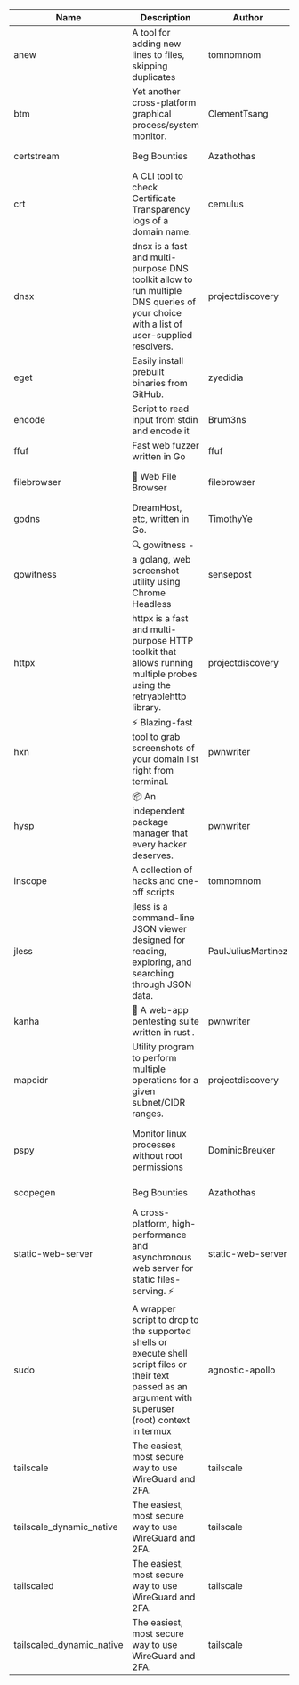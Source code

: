 | Name | Description | Author | Repository | Stars | Version | Updated | Size | SHA256SUM | B3SUM | Source | Language | License |
| ---- | ----------- | ------ | ---------- | ----- | ------- | ------- | ---- | --- | ------ | --------|-------- | ------- |
| anew | A tool for adding new lines to files, skipping duplicates | tomnomnom | [https://github.com/tomnomnom/anew](https://github.com/tomnomnom/anew) | 1098 | v0.1.1 | 2022-03-15T22:35:31Z | 1.41 MB | 8bb653166f9d530a5463320809e78c177a70b1ad9d3d7ea37e3f392454b30c79 | 80e05de679867fd39b70318a7bd020f9fe1329e8dda542c052a457b19f9c39dd | https://raw.githubusercontent.com/Azathothas/Toolpacks/main/aarch64_arm64_v8a_Android/anew | Go | MIT License |
| btm | Yet another cross-platform graphical process/system monitor. | ClementTsang | [https://github.com/ClementTsang/bottom](https://github.com/ClementTsang/bottom) | 8009 | 0.9.6 | 2023-08-27T01:43:44Z | 3.07 MB | f57a4e563fc1de870548189ae1ee06e71ed1bf4509e8a6505e22c9956169563c | 7ced81c4f91e5970849f639a7b83a335d0253cb31449334ad05531317866609a | https://raw.githubusercontent.com/Azathothas/Toolpacks/main/aarch64_arm64_v8a_Android/btm | Rust | MIT License |
| certstream |  Beg Bounties | Azathothas | [https://github.com/Azathothas/Arsenal](https://github.com/Azathothas/Arsenal) | 6 | null |  | 4.48 MB | e1d8580c5c032f576973be882a62d3daccf7f7533eee93bb93dc945b1cbdc53d | 2a04102966d9fdfbab0c7aa9bc431ef75bcaf78a27f7c675098ccf1b45a234be | https://raw.githubusercontent.com/Azathothas/Toolpacks/main/aarch64_arm64_v8a_Android/certstream | Shell | null |
| crt | A CLI tool to check Certificate Transparency logs of a domain name. | cemulus | [https://github.com/cemulus/crt](https://github.com/cemulus/crt) | 63 | v0.1.0 | 2022-03-08T21:41:54Z | 4.63 MB | a19ca4b0a9c1b2340e9fafbb4c04de0a67fe28c7ebcfd8dc5eafb1bf14d75423 | a5146f90893094528056dab7f7db15702a1ff47934f8b50ca7ab29a5445f008a | https://raw.githubusercontent.com/Azathothas/Toolpacks/main/aarch64_arm64_v8a_Android/crt | Go | Apache License 2.0 |
| dnsx | dnsx is a fast and multi-purpose DNS toolkit allow to run multiple DNS queries of your choice with a list of user-supplied resolvers. | projectdiscovery | [https://github.com/projectdiscovery/dnsx](https://github.com/projectdiscovery/dnsx) | 1796 | v1.1.6 | 2023-11-11T19:20:44Z | 24.79 MB | 380541e267afce91a674557b6eedb4f353e6b721d9a93dee93d2c0091869695d | 5082eb050a897a76c0d7e3d6269a0b403586924b80eb71be18d01fa55815660a | https://raw.githubusercontent.com/Azathothas/Toolpacks/main/aarch64_arm64_v8a_Android/dnsx | Go | MIT License |
| eget | Easily install prebuilt binaries from GitHub. | zyedidia | [https://github.com/zyedidia/eget](https://github.com/zyedidia/eget) | 639 | v1.3.3 | 2023-02-22T05:15:46Z | 6.49 MB | 44919d4c8ce1d78471f8a20cfdd0af30e964130dc312427ee1540032a1c4d28a | b8f858228010a671281dd985ee6234d229e3906e7ab1b9f890542efda3a6aa25 | https://raw.githubusercontent.com/Azathothas/Toolpacks/main/aarch64_arm64_v8a_Android/eget | Go | MIT License |
| encode | Script to read input from stdin and encode it | Brum3ns | [https://github.com/Brum3ns/encode](https://github.com/Brum3ns/encode) | 18 | null |  | 2.49 MB | d1c0c657d587e041a931fa9f1a1ad5c68a30a0bccc5542a5a0f6dccf1902a35c | 410317582344aadc91ea3e0d484427c31faae94f86db9f89c3e9f992e9343e02 | https://raw.githubusercontent.com/Azathothas/Toolpacks/main/aarch64_arm64_v8a_Android/encode | Go | MIT License |
| ffuf | Fast web fuzzer written in Go | ffuf | [https://github.com/ffuf/ffuf](https://github.com/ffuf/ffuf) | 10553 | v2.1.0 | 2023-09-16T12:23:19Z | 8.18 MB | 52433ca4f38cf5404f91e392e82009e60c55e835a7f44e54713952b5af4eab63 | 468c90e01da812a2cdde4564e62d088a30fa00a38be33294f903673edeab0f2b | https://raw.githubusercontent.com/Azathothas/Toolpacks/main/aarch64_arm64_v8a_Android/ffuf | Go | MIT License |
| filebrowser | 📂 Web File Browser | filebrowser | [https://github.com/filebrowser/filebrowser](https://github.com/filebrowser/filebrowser) | 21609 | v2.26.0 | 2023-11-02T21:58:20Z | 13.29 MB | a981abef7ce9fce25d5cbfbea84649b70da49335dc3e8c2a92d2a96eda4efe01 | 186e8b44afd44f5b015922e8a8c652aeb2480d104cee4a0f4fc5ed8574d42706 | https://raw.githubusercontent.com/Azathothas/Toolpacks/main/aarch64_arm64_v8a_Android/filebrowser | Go | Apache License 2.0 |
| godns |  DreamHost, etc, written in Go. | TimothyYe | [https://github.com/TimothyYe/godns](https://github.com/TimothyYe/godns) | 1373 | v3.0.4 | 2023-10-22T12:12:07Z | 11.80 MB | 17ee1d83e617ca07e562ad5ceb66284e2c936b85bf96af4349b3860e27cd8913 | d6fbff95d626349317f4fcf699d86b45fa64f4a1dc69b3a4db9f6fbe42b16b32 | https://raw.githubusercontent.com/Azathothas/Toolpacks/main/aarch64_arm64_v8a_Android/godns | Go | Apache License 2.0 |
| gowitness | 🔍 gowitness - a golang, web screenshot utility using Chrome Headless | sensepost | [https://github.com/sensepost/gowitness](https://github.com/sensepost/gowitness) | 2452 | 2.5.1 | 2023-10-29T11:11:30Z | 25.76 MB | fe51f9efadadeade78f38b20642824fcb77a65381db8d324f45fd0e3168b254a | 6f0603eea406e9411a8784c0b584c18ca8881deb30631a7e3327aa20979cfba0 | https://raw.githubusercontent.com/Azathothas/Toolpacks/main/aarch64_arm64_v8a_Android/gowitness | Go | GNU General Public License v3.0 |
| httpx | httpx is a fast and multi-purpose HTTP toolkit that allows running multiple probes using the retryablehttp library. | projectdiscovery | [https://github.com/projectdiscovery/httpx](https://github.com/projectdiscovery/httpx) | 6155 | v1.3.7 | 2023-11-13T07:26:10Z | 39.73 MB | 2ed18aefe233a9005c637bc5652fafe259d24376a83b2a58e8d6bc07bd1c4c0e | e401828fc00827c5f809f4826b46dd7b75d052604ea627f718f9c083aebfa982 | https://raw.githubusercontent.com/Azathothas/Toolpacks/main/aarch64_arm64_v8a_Android/httpx | Go | MIT License |
| hxn | ⚡ Blazing-fast tool to grab screenshots of your domain list right from terminal. | pwnwriter | [https://github.com/pwnwriter/haylxon](https://github.com/pwnwriter/haylxon) | 345 | v0.1.9 | 2023-11-03T07:24:19Z | 6.02 MB | bafbf59a6bfc03bcde533800ad3c848cf7e05650119348ab8b7603ecab336796 | ac3206ebff671fe7da39e17e928a3e67b7f1a089438dbed06ad32501e7b1e9d6 | https://raw.githubusercontent.com/Azathothas/Toolpacks/main/aarch64_arm64_v8a_Android/hxn | Rust | MIT License |
| hysp | 📦 An independent package manager that every hacker deserves. | pwnwriter | [https://github.com/pwnwriter/hysp](https://github.com/pwnwriter/hysp) | 312 | v0.1.1 | 2023-11-26T11:07:49Z | 3.11 MB | c250b266fe1c65c600a5fe8e840fe8c179b10b4904cbf473207d31e9db4cc11f | 11f465f311226875d97e295657dd0331b11bbdbacd9c4418f424c6fe125c43c9 | https://raw.githubusercontent.com/Azathothas/Toolpacks/main/aarch64_arm64_v8a_Android/hysp | Rust | MIT License |
| inscope | A collection of hacks and one-off scripts | tomnomnom | [https://github.com/tomnomnom/hacks](https://github.com/tomnomnom/hacks) | 1943 | null |  | 1.79 MB | 6bda7a57a3055ffef474ba781b3e611303e652d850bd93e33593bfee010da5c4 | 33e913f835907673a60d64094ff023d67ecb0aabbca57468369acb2b760bb1fd | https://raw.githubusercontent.com/Azathothas/Toolpacks/main/aarch64_arm64_v8a_Android/inscope | Go | null |
| jless | jless is a command-line JSON viewer designed for reading, exploring, and searching through JSON data. | PaulJuliusMartinez | [https://github.com/PaulJuliusMartinez/jless](https://github.com/PaulJuliusMartinez/jless) | 4268 | v0.9.0 | 2023-07-17T02:51:34Z | 1.74 MB | c18714dfda0902dd1bff7724b8e72ac0083fa24abf0b30fb65775d69c670df82 | 4b9770816f2865e3d41d826ecea6c01fde4c08e3ad409854a508714dffb6f642 | https://raw.githubusercontent.com/Azathothas/Toolpacks/main/aarch64_arm64_v8a_Android/jless | Rust | MIT License |
| kanha | 🦚 A web-app pentesting suite written in rust . | pwnwriter | [https://github.com/pwnwriter/kanha](https://github.com/pwnwriter/kanha) | 214 | v-v0.1.2 | 2023-10-17T16:42:52Z | 2.79 MB | 7e01e9e1f90f0c4e1f1c6d102dd37868eb11816b95c3cc8b506fa4943c2d4023 | e6dfcfed508886ede3f898a9e51b3a9a768af00ca4df7ca7a9a52648fc2a7181 | https://raw.githubusercontent.com/Azathothas/Toolpacks/main/aarch64_arm64_v8a_Android/kanha | Rust | MIT License |
| mapcidr | Utility program to perform multiple operations for a given subnet/CIDR ranges. | projectdiscovery | [https://github.com/projectdiscovery/mapcidr](https://github.com/projectdiscovery/mapcidr) | 858 | v1.1.16 | 2023-11-23T07:59:56Z | 22.09 MB | 24cfcfdb1a76a1f2fd12ab3e8d0c7bfa88efdb8225c5cfede3b41c5a37531143 | 5cb4564e5349bb6f078ef7d1812421d9f5ac0d7c08fa80835bd23fe819aecaf0 | https://raw.githubusercontent.com/Azathothas/Toolpacks/main/aarch64_arm64_v8a_Android/mapcidr | Go | MIT License |
| pspy | Monitor linux processes without root permissions | DominicBreuker | [https://github.com/DominicBreuker/pspy](https://github.com/DominicBreuker/pspy) | 4242 | v1.2.1 | 2023-01-17T21:10:08Z | 3.48 MB | dfa80a72d67e190b076167cc7bfe50ff6ec40b7cb9dbe09903a41226c8ba1bd1 | 3bd70d1b85a500bc58b229dc1d158942d9b6fcf3e80d4e4750adcb0a7ddab8df | https://raw.githubusercontent.com/Azathothas/Toolpacks/main/aarch64_arm64_v8a_Android/pspy | Go | GNU General Public License v3.0 |
| scopegen |  Beg Bounties | Azathothas | [https://github.com/Azathothas/Arsenal](https://github.com/Azathothas/Arsenal) | 6 | null |  | 1.54 MB | 1dd6ef10703d4f5210feb2dd0da295990e0854293bb3b9e043967546eb4c050b | a8e48162e881816376af2eec1a59992c1f04b90bada7a841a36729d2c666bd24 | https://raw.githubusercontent.com/Azathothas/Toolpacks/main/aarch64_arm64_v8a_Android/scopegen | Shell | null |
| static-web-server | A cross-platform, high-performance and asynchronous web server for static files-serving. ⚡ | static-web-server | [https://github.com/static-web-server/static-web-server](https://github.com/static-web-server/static-web-server) | 920 | v2.24.1 | 2023-11-14T23:15:43Z | 6.40 MB | 0d8df2b3e8795bc8625cfd7ac342043a2898788b092029d1b7968dd4c09b9f91 | 8c0071186430e9c7c829f6311e906ed50ac9e902b605f3d8b9177cde8f646043 | https://raw.githubusercontent.com/Azathothas/Toolpacks/main/aarch64_arm64_v8a_Android/static-web-server | Rust | Apache License 2.0 |
| sudo | A wrapper script to drop to the supported shells or execute shell script files or their text passed as an argument with superuser (root) context in termux | agnostic-apollo | [https://github.com/agnostic-apollo/sudo](https://github.com/agnostic-apollo/sudo) | 60 | v0.2.0 | 2021-04-10T21:03:11Z | 0.24 MB | 9e56787b3ca489a9eb9e3a64f54944aa92c728d18576972ef7ef6bb10ca6462c | 261a7ec6cf5ed2fbc82f8128f2583eda7faeb8939b9e08143046f0b046e504ae | https://raw.githubusercontent.com/Azathothas/Toolpacks/main/aarch64_arm64_v8a_Android/sudo | Shell | MIT License |
| tailscale | The easiest, most secure way to use WireGuard and 2FA. | tailscale | [https://github.com/tailscale/tailscale](https://github.com/tailscale/tailscale) | 14463 | v1.54.1 | 2023-11-30T18:44:21Z | 10.48 MB | 805d77421f4de5d4dd4c763754557e0d05f82bb0685a3395b4f61e2d80fcbaff | 916f0eb999d9c06d9f7460b501c1c8534e9baf1868a282fb34b22612219fd74c | https://raw.githubusercontent.com/Azathothas/Toolpacks/main/aarch64_arm64_v8a_Android/tailscale | Go | BSD 3-Clause New or Revised License |
| tailscale_dynamic_native | The easiest, most secure way to use WireGuard and 2FA. | tailscale | [https://github.com/tailscale/tailscale](https://github.com/tailscale/tailscale) | 14463 | v1.54.1 | 2023-11-30T18:44:21Z | 10.78 MB | 18c52ccc886a274e231ff638fa3db136e25485e87d9d0a551d3e87f7a186b056 | 760809a648b8e5ee2deb7a92362a36f0441f9e0d7f32fce67b9fd0fc373101c5 | https://raw.githubusercontent.com/Azathothas/Toolpacks/main/aarch64_arm64_v8a_Android/tailscale_dynamic_native | Go | BSD 3-Clause New or Revised License |
| tailscaled | The easiest, most secure way to use WireGuard and 2FA. | tailscale | [https://github.com/tailscale/tailscale](https://github.com/tailscale/tailscale) | 14463 | v1.54.1 | 2023-11-30T18:44:21Z | 19.47 MB | 6b908efd3b0d4465edf50706bccbd36091333f8ec166a68bea6f605059de9b99 | fcd798d10ef194e71bdae2997a310f2ab09fcfecf78047d6071f5905c7e94420 | https://raw.githubusercontent.com/Azathothas/Toolpacks/main/aarch64_arm64_v8a_Android/tailscaled | Go | BSD 3-Clause New or Revised License |
| tailscaled_dynamic_native | The easiest, most secure way to use WireGuard and 2FA. | tailscale | [https://github.com/tailscale/tailscale](https://github.com/tailscale/tailscale) | 14463 | v1.54.1 | 2023-11-30T18:44:21Z | 20.48 MB | fb76ce41819eb66e065fe72a7ccbed3d4500618d6c0cc2e5829bc024854f72a9 | 2a10b4f298ae290d87f8deca34214a0d9723ce922ecad874cedd594e3d3fe7c2 | https://raw.githubusercontent.com/Azathothas/Toolpacks/main/aarch64_arm64_v8a_Android/tailscaled_dynamic_native | Go | BSD 3-Clause New or Revised License |

